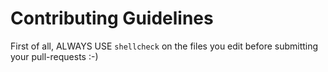 # Contributing Guidelines

First of all, ALWAYS USE `shellcheck` on the files you edit before submitting your pull-requests :-) 
